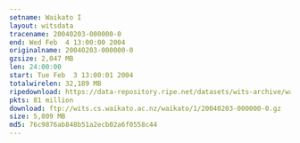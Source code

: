 ```yaml
---
setname: Waikato I
layout: witsdata
tracename: 20040203-000000-0
end: Wed Feb  4 13:00:00 2004
originalname: 20040203-000000-0
gzsize: 2,047 MB
len: 24:00:00
start: Tue Feb  3 13:00:01 2004
totalwirelen: 32,189 MB
ripedownload: https://data-repository.ripe.net/datasets/wits-archive/waikato/1/20040203-000000-0.gz
pkts: 81 million
download: ftp://wits.cs.waikato.ac.nz/waikato/1/20040203-000000-0.gz
size: 5,809 MB
md5: 76c9876ab848b51a2ecb02a6f0558c44
---
```


